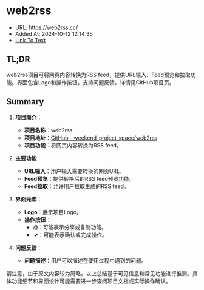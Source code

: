 # web2rss
- URL: https://web2rss.cc/
- Added At: 2024-10-12 12:14:35
- [Link To Text](2024-10-12-web2rss_raw.md)

## TL;DR
web2rss项目可将网页内容转换为RSS feed，提供URL输入、Feed预览和拉取功能。界面包含Logo和操作按钮，支持问题反馈。详情见GitHub项目页。

## Summary
1. **项目简介**：
   - **项目名称**：web2rss
   - **项目地址**：[GitHub - weekend-project-space/web2rss](https://github.com/weekend-project-space/web2rss)
   - **项目功能**：将网页内容转换为RSS feed。

2. **主要功能**：
   - **URL输入**：用户输入需要转换的网页URL。
   - **Feed预览**：提供转换后的RSS feed预览功能。
   - **Feed拉取**：允许用户拉取生成的RSS feed。

3. **界面元素**：
   - **Logo**：展示项目Logo。
   - **操作按钮**：
     - **⎙**：可能表示分享或复制功能。
     - **✓**：可能表示确认或完成操作。

4. **问题反馈**：
   - **问题描述**：用户可以描述在使用过程中遇到的问题。

请注意，由于原文内容较为简略，以上总结基于可见信息和常见功能进行推测。具体功能细节和界面设计可能需要进一步查阅项目文档或实际操作确认。
